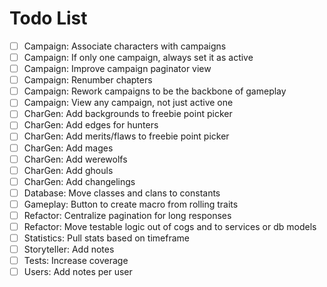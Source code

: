 # Todo List

-   [ ] Campaign: Associate characters with campaigns
-   [ ] Campaign: If only one campaign, always set it as active
-   [ ] Campaign: Improve campaign paginator view
-   [ ] Campaign: Renumber chapters
-   [ ] Campaign: Rework campaigns to be the backbone of gameplay
-   [ ] Campaign: View any campaign, not just active one
-   [ ] CharGen: Add backgrounds to freebie point picker
-   [ ] CharGen: Add edges for hunters
-   [ ] CharGen: Add merits/flaws to freebie point picker
-   [ ] CharGen: Add mages
-   [ ] CharGen: Add werewolfs
-   [ ] CharGen: Add ghouls
-   [ ] CharGen: Add changelings
-   [ ] Database: Move classes and clans to constants
-   [ ] Gameplay: Button to create macro from rolling traits
-   [ ] Refactor: Centralize pagination for long responses
-   [ ] Refactor: Move testable logic out of cogs and to services or db models
-   [ ] Statistics: Pull stats based on timeframe
-   [ ] Storyteller: Add notes
-   [ ] Tests: Increase coverage
-   [ ] Users: Add notes per user
